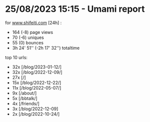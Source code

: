 # 25/08/2023 15:15 - Umami report
for www.shifeiti.com [24h] :

 - 164 (-8) page views
 - 70 (-6) uniques
 - 55 (0) bounces
 - 3h 24' 51'' (-2h 17' 32'') totaltime


top 10 urls:
 - 32x [/blog/2023-01-12/]
 - 32x [/blog/2022-12-09/]
 - 27x [/]
 - 15x [/blog/2022-12-22/]
 - 11x [/blog/2022-05-07/]
 - 9x [/about/]
 - 5x [/bbtalk/]
 - 4x [/friends/]
 - 3x [/blog/2022-12-09]
 - 2x [/blog/2022-10-24/]


